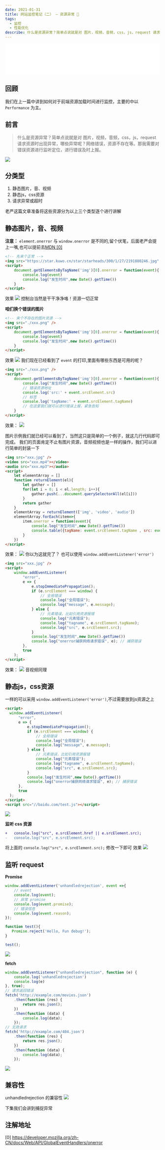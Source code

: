 ```yaml
---
date: 2021-01-31
title: 网站监控笔记（二） — 资源异常 🔨  
tags:
  - 监控
  - 性能优化
describe: 什么是资源异常？简单点说就是对 图片，视频，音频，css，js，request 请求资源时出现异常，哪些异常呢？网络错误，资源不存在等。那我需要对错误资源进行监听定位，进行错误及时上报。
---
```

<iframe frameborder="no" border="0" marginwidth="0" marginheight="0" width=100% height=100 src="//music.163.com/outchain/player?type=2&id=1401671455&auto=0&height=66"></iframe>

## 回顾

我们在上一篇中讲到如何对于前端资源加载时间进行监控，主要的中以 `Performance` 为主。

## 前言
> 什么是资源异常？简单点说就是对 图片，视频，音频，css，js，request 请求资源时出现异常，哪些异常呢？网络错误，资源不存在等。那我需要对错误资源进行监听定位，进行错误及时上报。


![](/images/eefce9af528223b070300c8f0aac25b.png)
## 分类型
1. 静态图片，音、视频
2. 静态js，css资源
3. 请求异常或超时

老严这篇文章准备将这些资源分为以上三个类型逐个进行讲解

## 静态图片，音、视频
**注意：** `element.onerror` 与 `window.onerror` 是不同的,留个伏笔，后面老严会提上一嘴,也可以提前去[MDN [0]](https://developer.mozilla.org/zh-CN/docs/Web/API/GlobalEventHandlers/onerror)
```html
<!-- 先来个正常 -->
<img src="https://star.kuwo.cn/star/starheads/300/1/27/2191880246.jpg" />
<script>
    document.getElementsByTagName('img')[0].onerror = function(event){
        console.log(event)
        console.log("发生时间",new Date().getTime())
    }
</script>
```
效果
![](/images/1612078637(1).jpg)
控制台当然是干干净净咯！资源一切正常

**咱们换个错误的图片**
```html
<!-- 来个不存在的图片资源 -->
<img src="./xxx.png" />
<script>
    document.getElementsByTagName('img')[0].onerror = function(event){
        console.log(event)
        console.log("发生时间",new Date().getTime())
    }
</script>
```
效果
![](/images/1612078876(1).jpg)
我们现在已经看到了 `event` 的打印,里面有哪些东西是可用的呢？

```html
<img src="./xxx.png" />
<script>
    document.getElementsByTagName('img')[0].onerror = function(event){
        console.log("发生时间",new Date().getTime())
        // 错误资源地址
        console.log('src:' + event.srcElement.src)
        // 标签
        console.log('tagName:' + event.srcElement.tagName)
        // 在这里我们就可以进行错误上报，紧急告知
    }
</script>
```
效果：
![](/images/1612079552.jpg)

图片示例我们就已经可以看到了，当然这只是简单的一个例子，就这几行代码即可完成。
我们的页面肯定不止有图片资源，音频视频也是一样的操作，我们可以进行简单的封装一下

```html
<img src="xxx.jpg" />
<video src="xxx.mp4"></video>
<audio src="xxx.mp3"></audio>
<script>
    let elementArray = []
    function returnElement(el){
        let gather = []
        for(let i = 0; i < el.length; i++){
            gather.push(...document.querySelectorAll(el[i]))
        }
        return gather
    }
    elementArray = returnElement(['img', 'video', 'audio'])
    elementArray.forEach(item=>{
        item.onerror = function(event){
            console.log("发生时间",new Date().getTime())
            console.table({tagName: event.srcElement.tagName , src: event.srcElement.src})
        }
    })
</script>
```
效果：
![](/images/1612081904(1).jpg)
你以为这就完了？
也可以使用 `window.addEventListener('error')`
```html
<img src="xxx.jpg" />
<script>
    window.addEventListener(
        "error",
        e => {
            e.stopImmediatePropagation();
            if (e.srcElement === window) {
                // 全局错误
                console.log("全局错误");
                console.log("message", e.message);
            } else {
                // 元素错误，比如引用资源报错
                console.log("元素错误");
                console.log("tagname", e.srcElement.tagName);
                console.log("src", e.srcElement.src);
            }
            console.log("发生时间",new Date().getTime())
            console.log("onerror捕获网络请求错误", e); // 捕获错误
        },
        true 
    );
</script>
```
效果：
![](/images/1612082032(1).jpg)
音视频同理

## 静态js，css资源
一样的可以采用 `window.addEventListener('error')`,不过需要放到js资源之上
```html
<script>
  window.addEventListener(
      "error",
      e => {
          e.stopImmediatePropagation();
          if (e.srcElement === window) {
              // 全局错误
              console.log("全局错误");
              console.log("message", e.message);
          } else {
              // 元素错误，比如引用资源报错
              console.log("元素错误");
              console.log("tagname", e.srcElement.tagName);
              console.log("src", e.srcElement.src);
          }
          console.log("发生时间",new Date().getTime())
          console.log("onerror捕获网络请求错误", e); // 捕获错误
      },
      true 
  );
</script>
<script src="//baidu.com/test.js"></script>
```
![](/images/1612082872(1).jpg)

**监听 css 资源**
```diff
+   console.log("src", e.srcElement.href || e.srcElement.src);
-   console.log("src", e.srcElement.src);
```
将上面的 `console.log("src", e.srcElement.src);` 修改一下即可
效果
![](/images/1612094071(1).jpg)

## 监听 request

**Promise**
```js
window.addEventListener('unhandledrejection', event =>{
    // event 
    console.log(event); 
    // 异常 promise
    console.log(event.promise); 
    // 错误信息
    console.log(event.reason); 
});

function test(){
   Promise.reject('Hello, Fun debug!');
}

test();
```
![](/images/1612098290(1).jpg)

**fetch**
```js
window.addEventListener("unhandledrejection", function (e) {
    console.log('unhandledrejection')
    console.log(e)
}, true);
// 请求返回错误
fetch('http://example.com/movies.json')
    .then(function (res) {
        return res.json();
    })
    .then(function (data) {
        console.log(data);
    });
// 无效请求
fetch('http://example.com/404.json')
    .then(function (res) {
        return res.json();
    })
    .then(function (data) {
        console.log(data);
    });
```
![](/images/1612097970(1).jpg)

## 兼容性

unhandledrejection 的兼容性
![](/images/1612098393(1).jpg)

下集我们会讲到捕捉异常
## 注解地址
[0] https://developer.mozilla.org/zh-CN/docs/Web/API/GlobalEventHandlers/onerror


<Comment />
<script setup>
import Comment from '/theme/components/Comment.vue'
</script>

